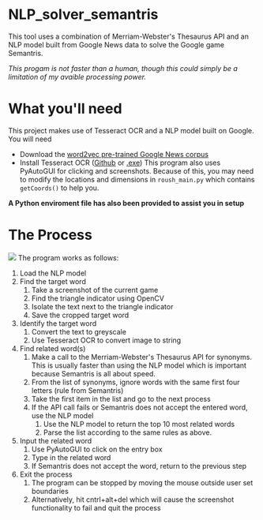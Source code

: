 # NLP_solver_semantris
This tool uses a combination of Merriam-Webster's Thesaurus API and an NLP model built from Google News data to solve the Google game Semantris.


*This progam is  not faster than a human, though this could simply be a limitation of my avaible processing power.* 

# What you'll need
This project makes use of Tesseract OCR and a NLP model built on Google. You will need
- Download the [word2vec pre-trained Google News corpus](https://github.com/karoush/NLP_solver_semantris/blob/master/process_graphic.png)
- Install Tesseract OCR ([Github](https://github.com/tesseract-ocr/tesseract) or [.exe](https://sourceforge.net/projects/tesseract-ocr/files/latest/download))
This program also uses PyAutoGUI for clicking and screenshots. Because of this, you may need to modify the locations and dimensions in ```roush_main.py``` which contains ```getCoords()``` to help you.

**A Python enviroment file has also been provided to assist you in setup** 
# The Process
![](https://github.com/karoush/NLP_solver_semantris/blob/master/process_graphic.png)
The program works as follows:
1. Load the NLP model
2. Find the target word
    1. Take a screenshot of the current game
	2. Find the triangle indicator using OpenCV
	3. Isolate the text next to the triangle indicator
	4. Save the cropped target word
3. Identify the target word
    1. Convert the text to greyscale
	2. Use Tesseract OCR to convert image to string
4. Find related word(s)
    1. Make a call to the Merriam-Webster's Thesaurus API for synonyms. This is usually faster than using the NLP model which is important because Semantris is all about speed.
	2. From the list of synonyms, ignore words with the same first four letters (rule from Semantris)
	3. Take the first item in the list and go to the next process 
	3. If the API call fails or Semantris does not accept the entered word, use the NLP model
	    1. Use the NLP model to return the top 10 most related words
		2. Parse the list according to the same rules as above.
4. Input the related word
    1. Use PyAutoGUI to click on the entry box
	2. Type in the related word 
	3. If Semantris does not accept the word, return to the previous step
5. Exit the process
    1. The program can be stopped by moving the mouse outside user set boundaries
	2. Alternatively, hit cntrl+alt+del which will cause the screenshot functionality to fail and quit the process

